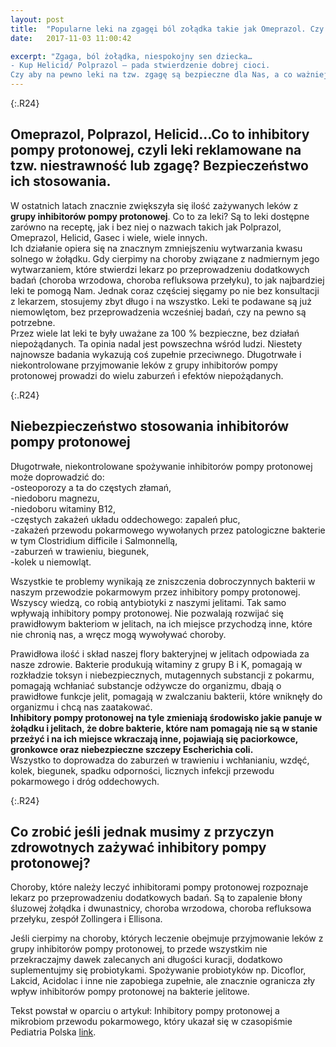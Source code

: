 ```yaml
---
layout: post
title:  "Popularne leki na zgagęi ból zołądka takie jak Omeprazol. Czy można je bezkarnie zażywać i podawać dzieciom?"
date:   2017-11-03 11:00:42

excerpt: "Zgaga, ból żołądka, niespokojny sen dziecka…  
- Kup Helicid/ Polprazol – pada stwierdzenie dobrej cioci.  
Czy aby na pewno leki na tzw. zgagę są bezpieczne dla Nas, a co ważniejsze dla naszych dzieci?"
---
```

{:.R24}
## Omeprazol, Polprazol, Helicid…Co to inhibitory pompy protonowej, czyli leki reklamowane na tzw. niestrawność lub zgagę? Bezpieczeństwo ich stosowania.

W ostatnich latach znacznie zwiększyła się ilość zażywanych leków z **grupy inhibitorów pompy protonowej**. Co to za leki? Są to leki dostępne zarówno na receptę, jak i bez niej o nazwach takich jak Polprazol, Omeprazol, Helicid, Gasec i wiele, wiele innych.  
Ich działanie opiera się na znacznym zmniejszeniu wytwarzania kwasu solnego w żołądku. Gdy cierpimy na choroby związane z nadmiernym jego wytwarzaniem, które stwierdzi lekarz po przeprowadzeniu dodatkowych badań (choroba wrzodowa, choroba refluksowa przełyku), to jak najbardziej leki te pomogą Nam. Jednak coraz częściej sięgamy po nie bez konsultacji z lekarzem, stosujemy zbyt długo i na wszystko. Leki te podawane są już niemowlętom, bez przeprowadzenia wcześniej badań, czy na pewno są potrzebne.  
Przez wiele lat leki te były uważane za 100 % bezpieczne, bez działań niepożądanych. Ta opinia nadal jest powszechna wśród ludzi. Niestety najnowsze badania wykazują coś zupełnie przeciwnego. Długotrwałe i niekontrolowane przyjmowanie leków z grupy inhibitorów pompy protonowej prowadzi do wielu zaburzeń i efektów niepożądanych.

{:.R24}
## Niebezpieczeństwo stosowania inhibitorów pompy protonowej

Długotrwałe, niekontrolowane spożywanie inhibitorów pompy protonowej może doprowadzić do:  
-osteoporozy a ta do częstych złamań,  
-niedoboru magnezu,  
-niedoboru witaminy B12,  
-częstych zakażeń układu oddechowego: zapaleń płuc,  
-zakażeń przewodu pokarmowego wywołanych przez patologiczne bakterie w tym Clostridium difficile i Salmonnellą,  
-zaburzeń w trawieniu, biegunek,  
-kolek u niemowląt.  

Wszystkie te problemy wynikają ze zniszczenia dobroczynnych bakterii w naszym przewodzie pokarmowym przez inhibitory pompy protonowej. Wszyscy wiedzą, co robią antybiotyki z naszymi jelitami. Tak samo wpływają inhibitory pompy protonowej. Nie pozwalają rozwijać się prawidłowym bakteriom w jelitach, na ich miejsce przychodzą inne, które nie chronią nas, a wręcz mogą wywoływać choroby.     

Prawidłowa ilość i skład naszej flory bakteryjnej w jelitach odpowiada za nasze zdrowie. Bakterie produkują witaminy z grupy B i K, pomagają w rozkładzie toksyn i niebezpiecznych, mutagennych substancji z pokarmu, pomagają wchłaniać substancje odżywcze do organizmu, dbają o prawidłowe funkcje jelit, pomagają w zwalczaniu bakterii, które wniknęły do organizmu i chcą nas zaatakować.   
**Inhibitory pompy protonowej na tyle zmieniają środowisko jakie panuje w żołądku i jelitach, że dobre bakterie, które nam pomagają nie są w stanie przeżyć i na ich miejsce wkraczają inne, pojawiają się paciorkowce, gronkowce oraz niebezpieczne szczepy Escherichia coli.**  
Wszystko to doprowadza do zaburzeń w trawieniu i wchłanianiu, wzdęć, kolek, biegunek, spadku odporności, licznych infekcji przewodu pokarmowego i dróg oddechowych.

{:.R24}
## Co zrobić jeśli jednak musimy z przyczyn zdrowotnych zażywać inhibitory pompy protonowej?

Choroby, które należy leczyć inhibitorami pompy protonowej rozpoznaje lekarz po przeprowadzeniu dodatkowych badań. Są to zapalenie błony śluzowej żołądka i dwunastnicy, choroba wrzodowa, choroba refluksowa przełyku, zespół Zollingera i Ellisona.  

Jeśli cierpimy na choroby, których leczenie obejmuje przyjmowanie leków z grupy inhibitorów pompy protonowej, to przede wszystkim nie przekraczajmy dawek zalecanych ani długości kuracji, dodatkowo suplementujmy się probiotykami. Spożywanie probiotyków np. Dicoflor, Lakcid, Acidolac i inne nie zapobiega zupełnie, ale znacznie ogranicza zły wpływ inhibitorów pompy protonowej na bakterie jelitowe.  

Tekst powstał w oparciu o  artykuł: Inhibitory pompy protonowej a mikrobiom przewodu pokarmowego, który ukazał się w czasopiśmie Pediatria Polska [link](http://www.sciencedirect.com/science/article/pii/S0031393917300021).

